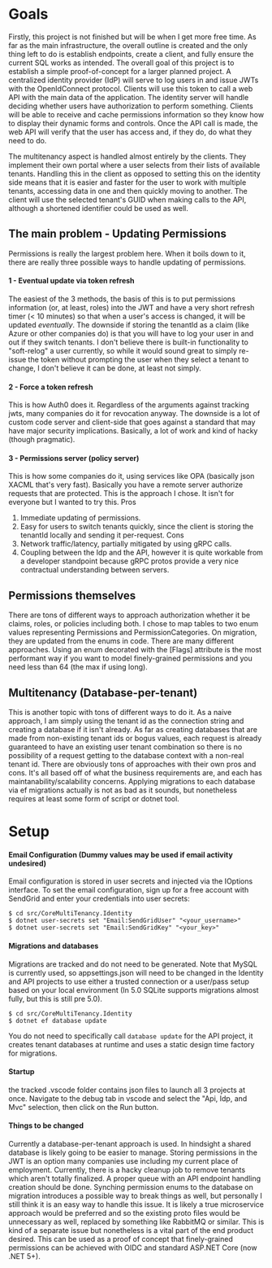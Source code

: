 # Goals
Firstly, this project is not finished but will be when I get more free time. As far as the main infrastructure, the overall outline is created and the only thing left to do is establish endpoints, create a client, and fully ensure the current SQL works as intended.
The overall goal of this project is to establish a simple proof-of-concept for a larger planned project. A centralized identity provider (IdP) will serve to log users in and issue JWTs with the OpenIdConnect protocol. Clients will use this token to call a web API with the main data of the application. The identity server will handle deciding whether users have authorization to perform something. Clients will be able to receive and cache permissions information so they know how to display their dynamic forms and controls. Once the API call is made, the web API will verify that the user has access and, if they do, do what they need to do.

The multitenancy aspect is handled almost entirely by the clients. They implement their own portal where a user selects from their lists of available tenants. Handling this in the client as opposed to setting this on the identity side means that it is easier and faster for the user to work with multiple tenants, accessing data in one and then quickly moving to another. The client will use the selected tenant's GUID when making calls to the API, although a shortened identifier could be used as well.
## The main problem - Updating Permissions
Permissions is really the largest problem here. When it boils down to it, there are really three possible ways to handle updating of permissions.
#### 1 - Eventual update via token refresh
The easiest of the 3 methods, the basis of this is to put permissions information (or, at least, roles) into the JWT and have a very short refresh timer (< 10 minutes) so that when a user's access is changed, it will be updated *eventually*. The downside if storing the tenantId as a claim (like Azure or other companies do) is that you will have to log your user in and out if they switch tenants. I don't believe there is built-in
functionality to "soft-relog" a user currently, so while it would sound great to simply re-issue the token without prompting the user when they select a tenant to change, I don't believe it can be done, at least not simply.
#### 2 - Force a token refresh
This is how Auth0 does it. Regardless of the arguments against tracking jwts, many companies do it for revocation anyway. The downside is a lot of custom code server and client-side that goes against a standard that may have major security implications. Basically, a lot of work and kind of hacky (though pragmatic).
#### 3 - Permissions server (policy server)
This is how some companies do it, using services like OPA (basically json XACML that's very fast). Basically you have a remote server authorize requests that are protected. This is the approach I chose. It isn't for everyone but I wanted to try this.
Pros
1. Immediate updating of permissions.
2. Easy for users to switch tenants quickly, since the client is storing the tenantId locally and sending it per-request.
Cons
1. Network traffic/latency, partially mitigated by using gRPC calls.
2. Coupling between the Idp and the API, however it is quite workable from a developer standpoint because gRPC protos provide a very nice contractual understanding between servers.

## Permissions themselves
There are tons of different ways to approach authorization whether it be claims, roles, or policies including both. I chose to map tables to two enum values representing Permissions and PermissionCategories. On migration, they are updated from the enums in code. There are many different approaches. Using an enum decorated with the [Flags] attribute is the most performant way if you want to model finely-grained permissions and you need less than 64 (the max if using long).

## Multitenancy (Database-per-tenant)
This is another topic with tons of different ways to do it. As a naive approach, I am simply using the tenant id as the connection string and creating a database if it isn't already. As far as creating databases that are made from non-existing tenant ids or bogus values, each request is already guaranteed to have an existing user tenant combination so there is no possibility of a request getting to the database context with a non-real tenant id. There are obviously tons of approaches with their own pros and cons. It's all based off of what the business requirements are, and each has maintanability/scalability concerns. Applying migrations to each database via ef migrations actually is not as bad as it sounds, but nonetheless requires at least some form of script or dotnet tool.

# Setup
#### Email Configuration (Dummy values may be used if email activity undesired)
Email configuration is stored in user secrets and injected via the IOptions<TOptions> interface.
To set the email configuration, sign up for a free account with SendGrid and enter your credentials into user secrets:
```
$ cd src/CoreMultiTenancy.Identity
$ dotnet user-secrets set "Email:SendGridUser" "<your_username>"
$ dotnet user-secrets set "Email:SendGridKey" "<your_key>"
```
#### Migrations and databases
Migrations are tracked and do not need to be generated. Note that MySQL is currently used, so
appsettings.json will need to be changed in the Identity and API projects to use either a trusted connection
or a user/pass setup based on your local environment (In 5.0 SQLite supports migrations almost fully, but this is still pre 5.0).
```
$ cd src/CoreMultiTenancy.Identity
$ dotnet ef database update
```

You do not need to specifically call ```database update``` for the API project, it creates tenant databases
at runtime and uses a static design time factory for migrations.

#### Startup
the tracked .vscode folder contains json files to launch all 3 projects at once. Navigate to the
debug tab in vscode and select the "Api, Idp, and Mvc" selection, then click on the Run button.
  
#### Things to be changed
Currently a database-per-tenant approach is used. In hindsight a shared database is likely going to be easier to manage. Storing permissions in the JWT is an option many companies use including my current place of employment. Currently, there is a hacky cleanup job to remove tenants which aren't totally finalized. A proper queue with an API endpoint handling creation should be done. Synching permission enums to the database on migration introduces a possible way to break things as well, but personally I still think it is an easy way to handle this issue. It is likely a true microservice approach would be preferred and so the existing proto files would be unnecessary as well, replaced by something like RabbitMQ or similar. This is kind of a separate issue but nonetheless is a vital part of the end product desired. This can be used as a proof of concept that finely-grained permissions can be achieved with OIDC and standard ASP.NET Core (now .NET 5+).
